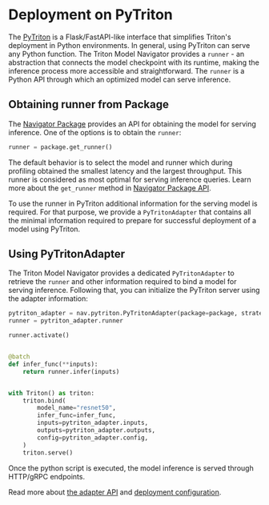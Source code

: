 <!--
Copyright (c) 2021-2024, NVIDIA CORPORATION. All rights reserved.

Licensed under the Apache License, Version 2.0 (the "License");
you may not use this file except in compliance with the License.
You may obtain a copy of the License at

    http://www.apache.org/licenses/LICENSE-2.0

Unless required by applicable law or agreed to in writing, software
distributed under the License is distributed on an "AS IS" BASIS,
WITHOUT WARRANTIES OR CONDITIONS OF ANY KIND, either express or implied.
See the License for the specific language governing permissions and
limitations under the License.
-->

# Deployment on PyTriton

The [PyTriton](https://github.com/triton-inference-server/pytriton) is a Flask/FastAPI-like interface that simplifies
Triton's deployment in Python environments. In general, using PyTriton can serve any Python function. The Triton Model Navigator
provides a `runner` - an abstraction that connects the model checkpoint with its runtime, making the inference process
more accessible and straightforward. The `runner` is a Python API through which an optimized model can serve inference.

## Obtaining runner from Package

The [Navigator Package](../../models_optimize/package/package.md) provides an API for obtaining the model for serving inference. One of the
options is to obtain the `runner`:

```python
runner = package.get_runner()
```

The default behavior is to select the model and runner which during profiling obtained the smallest latency and the
largest throughput. This runner is considered as most optimal for serving inference queries. Learn more
about the `get_runner`
method in [Navigator Package API](../../models_optimize/package/api/package.md).

To use the runner in PyTriton additional information for the serving model is required. For that purpose, we
provide
a `PyTritonAdapter` that contains all the minimal information required to prepare for successful deployment of a model using
PyTriton.

## Using PyTritonAdapter

The Triton Model Navigator provides a dedicated `PyTritonAdapter` to retrieve the `runner` and other information required
to bind a model for serving inference. Following that, you can initialize the PyTriton server using the adapter
information:

```python
pytriton_adapter = nav.pytriton.PyTritonAdapter(package=package, strategy=nav.MaxThroughputStrategy())
runner = pytriton_adapter.runner

runner.activate()


@batch
def infer_func(**inputs):
    return runner.infer(inputs)


with Triton() as triton:
    triton.bind(
        model_name="resnet50",
        infer_func=infer_func,
        inputs=pytriton_adapter.inputs,
        outputs=pytriton_adapter.outputs,
        config=pytriton_adapter.config,
    )
    triton.serve()
```

Once the python script is executed, the model inference is served through HTTP/gRPC endpoints.

Read more about [the adapter API](api/adapter.md) and [deployment configuration](api/config.md).
